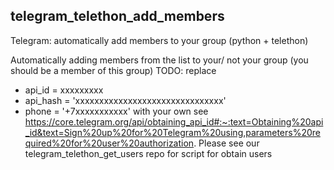 ## telegram_telethon_add_members
Telegram: automatically add members to your group (python + telethon)

Automatically adding members from the list to your/ not your group (you should be a member of this group)
TODO:
replace
- api_id = xxxxxxxxx
- api_hash = 'xxxxxxxxxxxxxxxxxxxxxxxxxxxxxxx'
- phone = '+7xxxxxxxxxxx'
with your own
see https://core.telegram.org/api/obtaining_api_id#:~:text=Obtaining%20api_id&text=Sign%20up%20for%20Telegram%20using,parameters%20required%20for%20user%20authorization.
Please see our telegram_telethon_get_users repo for script for obtain users 

